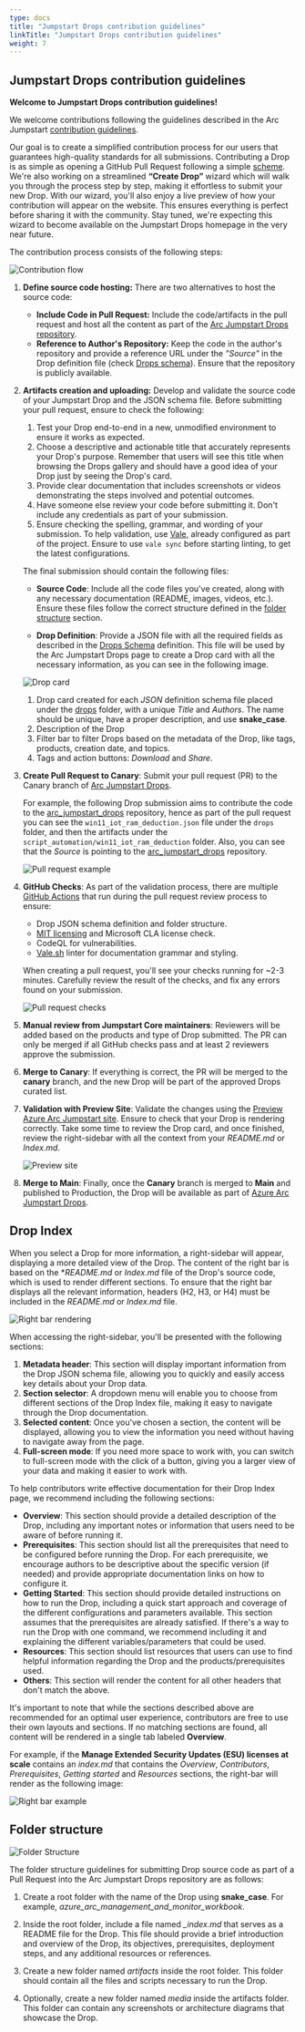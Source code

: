 ```yaml
---
type: docs
title: "Jumpstart Drops contribution guidelines"
linkTitle: "Jumpstart Drops contribution guidelines"
weight: 7
---
```


## Jumpstart Drops contribution guidelines

**Welcome to Jumpstart Drops contribution guidelines!**

We welcome contributions following the guidelines described in the Arc Jumpstart [contribution guidelines](./../contribution_guidelines).

Our goal is to create a simplified contribution process for our users that guarantees high-quality standards for all submissions. Contributing a Drop is as simple as opening a GitHub Pull Request following a simple [scheme](https://github.com/Azure/arc_jumpstart_drops/blob/main/SCHEMA.md). We're also working on a streamlined **“Create Drop”** wizard which will walk you through the process step by step, making it effortless to submit your new Drop. With our wizard, you'll also enjoy a live preview of how your contribution will appear on the website. This ensures everything is perfect before sharing it with the community. Stay tuned, we're expecting this wizard to become available on the Jumpstart Drops homepage in the very near future.

The contribution process consists of the following steps:

 ![Contribution flow](./contribution_flow.png)

1. **Define source code hosting:** There are two alternatives to host the source code:

    - **Include Code in Pull Request:** Include the code/artifacts in the pull request and host all the content as part of the [Arc Jumpstart Drops repository](https://github.com/Azure/arc_jumpstart_drops).
    - **Reference to Author's Repository:** Keep the code in the author's repository and provide a reference URL under the _"Source"_ in the Drop definition file (check [Drops schema](https://github.com/Azure/arc_jumpstart_drops/blob/main/SCHEMA.md)). Ensure that the repository is publicly available.

2. **Artifacts creation and uploading:** Develop and validate the source code of your Jumpstart Drop and the JSON schema file. Before submitting your pull request, ensure to check the following:
    1. Test your Drop end-to-end in a new, unmodified environment to ensure it works as expected.
    2. Choose a descriptive and actionable title that accurately represents your Drop's purpose. Remember that users will see this title when browsing the Drops gallery and should have a good idea of your Drop just by seeing the Drop's card.
    3. Provide clear documentation that includes screenshots or videos demonstrating the steps involved and potential outcomes.
    4. Have someone else review your code before submitting it. Don't include any credentials as part of your submission.
    5. Ensure checking the spelling, grammar, and wording of your submission. To help validation, use [Vale](https://vale.sh/), already configured as part of the project. Ensure to use `vale sync` before starting linting, to get the latest configurations.

    The final submission should contain the following files:

    - **Source Code**: Include all the code files you've created, along with any necessary documentation (README, images, videos, etc.). Ensure these files follow the correct structure defined in the [folder structure](#folder-structure) section.

    - **Drop Definition**: Provide a JSON file with all the required fields as described in the [Drops Schema](https://github.com/Azure/arc_jumpstart_drops/blob/main/SCHEMA.md) definition. This file will be used by the Arc Jumpstart Drops page to create a Drop card with all the necessary information, as you can see in the following image.

    ![Drop card](./drop_definition.png)

    1. Drop card created for each *JSON* definition schema file placed under the [drops](https://github.com/Azure/arc_jumpstart_drops/tree/main/drops) folder, with a unique *Title* and *Authors*. The name should be unique, have a proper description, and use **snake_case**.
    2. Description of the Drop
    3. Filter bar to filter Drops based on the metadata of the Drop, like tags, products, creation date, and topics.
    4. Tags and action buttons: _Download_ and _Share_.

3. **Create Pull Request to Canary**: Submit your pull request (PR) to the Canary branch of [Arc Jumpstart Drops](https://github.com/Azure/arc_jumpstart_drops).

    For example, the following Drop submission aims to contribute the code to the [arc_jumpstart_drops](https://github.com/Azure/arc_jumpstart_drops) repository, hence as part of the pull request you can see the `win11_iot_ram_deduction.json` file under the `drops` folder, and then the artifacts under the `script_automation/win11_iot_ram_deduction` folder. Also, you can see that the *Source* is pointing to the [arc_jumpstart_drops](https://github.com/Azure/arc_jumpstart_drops) repository.

    ![Pull request example](./drop_submission.png)

4. **GitHub Checks**: As part of the validation process, there are multiple [GitHub Actions](https://github.com/Azure/arc_jumpstart_drops/actions) that run during the pull request review process to ensure:
    - Drop JSON schema definition and folder structure.
    - [MIT licensing](https://github.com/Azure/arc_jumpstart_drops?tab=MIT-1-ov-file#readme) and Microsoft CLA license check.
    - CodeQL for vulnerabilities.
    - [Vale.sh](https://vale.sh/) linter for documentation grammar and styling.

    When creating a pull request, you'll see your checks running for ~2-3 minutes. Carefully review the result of the checks, and fix any errors found on your submission.

     ![Pull request checks](./checks.png)

5. **Manual review from Jumpstart Core maintainers**: Reviewers will be added based on the products and type of Drop submitted. The PR can only be merged if all GitHub checks pass and at least 2 reviewers approve the submission.

6. **Merge to Canary**: If everything is correct, the PR will be merged to the **canary** branch, and the new Drop will be part of the approved Drops curated list.

7. **Validation with Preview Site**: Validate the changes using the [Preview Azure Arc Jumpstart site](https://preview.arcjumpstart.com/azure_jumpstart_drops). Ensure to check that your Drop is rendering correctly. Take some time to review the Drop card, and once finished, review the right-sidebar with all the context from your _README.md_ or _Index.md_.

    ![Preview site](./preview_site.png)

8. **Merge to Main**: Finally, once the **Canary** branch is merged to **Main** and published to Production, the Drop will be available as part of [Azure Arc Jumpstart Drops](https://arcjumpstart.com/azure_jumpstart_drops).

## Drop Index

When you select a Drop for more information, a right-sidebar will appear, displaying a more detailed view of the Drop. The content of the right bar is based on the *_README.md_ or _Index.md_ file of the Drop's source code, which is used to render different sections. To ensure that the right bar displays all the relevant information, headers (H2, H3, or H4) must be included in the _README.md_ or _Index.md_ file.

  ![Right bar rendering](./right_bar.png)

When accessing the right-sidebar, you'll be presented with the following sections:

1. **Metadata header**: This section will display important information from the Drop JSON schema file, allowing you to quickly and easily access key details about your Drop data.
2. **Section selector**: A dropdown menu will enable you to choose from different sections of the Drop Index file, making it easy to navigate through the Drop documentation.
3. **Selected content**: Once you've chosen a section, the content will be displayed, allowing you to view the information you need without having to navigate away from the page.
4. **Full-screen mode**: If you need more space to work with, you can switch to full-screen mode with the click of a button, giving you a larger view of your data and making it easier to work with.

To help contributors write effective documentation for their Drop Index page, we recommend including the following sections:

- **Overview**: This section should provide a detailed description of the Drop, including any important notes or information that users need to be aware of before running it.
- **Prerequisites**: This section should list all the prerequisites that need to be configured before running the Drop. For each prerequisite, we encourage authors to be descriptive about the specific version (if needed) and provide appropriate documentation links on how to configure it.
- **Getting Started**: This section should provide detailed instructions on how to run the Drop, including a quick start approach and coverage of the different configurations and parameters available. This section assumes that the prerequisites are already satisfied. If there's a way to run the Drop with one command, we recommend including it and explaining the different variables/parameters that could be used.
- **Resources**: This section should list resources that users can use to find helpful information regarding the Drop and the products/prerequisites used.
- **Others**: This section will render the content for all other headers that don't match the above.

It's important to note that while the sections described above are recommended for an optimal user experience, contributors are free to use their own layouts and sections. If no matching sections are found, all content will be rendered in a single tab labeled **Overview**.

For example, if the **Manage Extended Security Updates (ESU) licenses at scale** contains an _index.md_ that contains the _Overview_, _Contributors_, _Prerequisites_, _Getting started_ and _Resources_ sections, the right-bar will render as the following image:

![Right bar example](./right_bar_example.png)

## Folder structure

![Folder Structure](./folder_structure.png)

The folder structure guidelines for submitting Drop source code as part of a Pull Request into the Arc Jumpstart Drops repository are as follows:

1. Create a root folder with the name of the Drop using **snake_case**. For example, *azure_arc_management_and_monitor_workbook*.

2. Inside the root folder, include a file named *_index.md* that serves as a README file for the Drop. This file should provide a brief introduction and overview of the Drop, its objectives, prerequisites, deployment steps, and any additional resources or references.

3. Create a new folder named *artifacts* inside the root folder. This folder should contain all the files and scripts necessary to run the Drop.

4. Optionally, create a new folder named *media* inside the artifacts folder. This folder can contain any screenshots or architecture diagrams that showcase the Drop.
